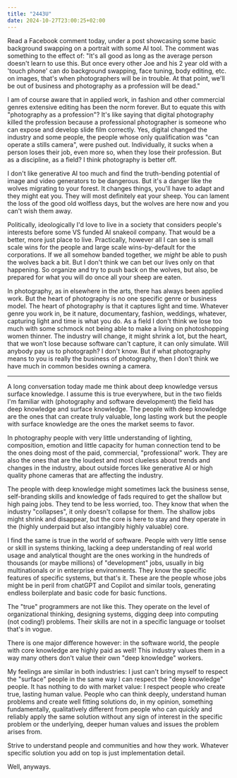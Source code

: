 ```yaml
---
title: "2443U"
date: 2024-10-27T23:00:25+02:00
---
```


Read a Facebook comment today, under a post showcasing some basic background swapping on a portrait with some AI tool. The comment was something to the effect of: "It's all good as long as the average person doesn't learn to use this. But once every other Joe and his 2 year old with a 'touch phone' can do background swapping, face tuning, body editing, etc. on images, that's when photographers will be in trouble. At that point, we'll be out of business and photography as a profession will be dead."

I am of course aware that in applied work, in fashion and other commercial genres extensive editing has been the norm forever. But to equate this with "photography as a profession"? It's like saying that digital photography killed the profession because a professional photographer is someone who can expose and develop slide film correctly. Yes, digital changed the industry and some people, the people whose only qualification was "can operate a stills camera", were pushed out. Individually, it sucks when a person loses their job, even more so, when they lose their profession. But as a discipline, as a field? I think photography is better off.

I don't like generative AI too much and find the truth-bending potential of image and video generators to be dangerous. But it's a danger like the wolves migrating to your forest. It changes things, you'll have to adapt and they might eat you. They will most definitely eat your sheep. You can lament the loss of the good old wolfless days, but the wolves are here now and you can't wish them away.

Politically, ideologically I'd love to live in a society that considers people's interests before some VS funded AI snakeoil company. That would be a better, more just place to live. Practically, however all I can see is small scale wins for the people and large scale wins-by-default for the corporations. If we all somehow banded together, we *might* be able to push the wolves back a bit. But I don't think we can bet our lives only on that happening. So organize and try to push back on the wolves, but also, be prepared for what you will do once all your sheep are eaten.

In photography, as in elsewhere in the arts, there has always been applied work. But the heart of photography is no one specific genre or business model. The heart of photography is that it captures light and time. Whatever genre you work in, be it nature, documentary, fashion, weddings, whatever, capturing light and time is what you do. As a field I don't think we lose too much with some schmock not being able to make a living on photoshopping women thinner. The industry will change, it might shrink a lot, but the heart, that we won't lose because software can't capture, it can only simulate. Will anybody pay us to photograph? I don't know. But if what photography means to you is really the business of photography, then I don't think we have much in common besides owning a camera.

---

A long conversation today made me think about deep knowledge versus surface knowledge. I assume this is true everywhere, but in the two fields I'm familiar with (photography and software development) the field has deep knowledge and surface knowledge. The people with deep knowledge are the ones that can create truly valuable, long lasting work but the people with surface knowledge are the ones the market seems to favor.

In photography people with very little understanding of lighting, composition, emotion and little capacity for human connection tend to be the ones doing most of the paid, commercial, "professional" work. They are also the ones that are the loudest and most clueless about trends and changes in the industry, about outside forces like generative AI or high quality phone cameras that are affecting the industry.

The people with deep knowledge might sometimes lack the business sense, self-branding skills and knowledge of fads required to get the shallow but high paing jobs. They tend to be less worried, too. They know that when the industry "collapses", it only doesn't collapse for them. The shallow jobs might shrink and disappear, but the core is here to stay and they operate in the (highly underpaid but also intangibly highly valuable) core.

I find the same is true in the world of software. People with very little sense or skill in systems thinking, lacking a deep understanding of real world usage and analytical thought are the ones working in the hundreds of thousands (or maybe millions) of "development" jobs, usually in big multinationals or in enterprise environments. They know the specific features of specific systems, but that's it. These are the people whose jobs might be in peril from chatGPT and Copilot and similar tools, generating endless boilerplate and basic code for basic functions.

The "true" programmers are not like this. They operate on the level of organizational thinking, designing systems, digging deep into computing (not coding!) problems. Their skills are not in a specific language or toolset that's in vogue.

There is one major difference however: in the software world, the people with core knowledge are highly paid as well! This industry values them in a way many others don't value their own "deep knowledge" workers.

My feelings are similar in both industries: I just can't bring myself to respect the "surface" people in the same way I can respect the "deep knowledge" people. It has nothing to do with market value: I respect people who create true, lasting human value. People who can think deeply, understand human problems and create well fitting solutions do, in my opinion, something fundamentally, qualitatively different from people who can quickly and reliably apply the same solution without any sign of interest in the specific problem or the underlying, deeper human values and issues the problem arises from.

Strive to understand people and communities and how they work. Whatever specific solution you add on top is just implementation detail.

Well, anyways.